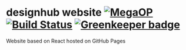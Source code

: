 # designhub website [![MegaOP](https://img.shields.io/badge/MEGA%20OP-%E2%9C%94-green.svg)](http://dsgnhb.de) [![Build Status](https://travis-ci.org/dsgnhb/www.svg?branch=master)](https://travis-ci.org/dsgnhb/www) [![Greenkeeper badge](https://badges.greenkeeper.io/dsgnhb/www.svg)](https://greenkeeper.io/)
Website based on React hosted on GitHub Pages
